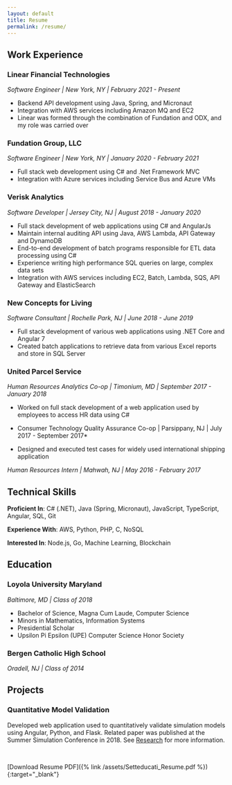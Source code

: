 ```yaml
---
layout: default
title: Resume
permalink: /resume/
---
```


## Work Experience

### Linear Financial Technologies

*Software Engineer \| New York, NY \| February 2021 - Present*
* Backend API development using Java, Spring, and Micronaut
* Integration with AWS services including Amazon MQ and EC2
* Linear was formed through the combination of Fundation and ODX, and my role was carried over

### Fundation Group, LLC

*Software Engineer \| New York, NY \| January 2020 - February 2021*
* Full stack web development using C# and .Net Framework MVC
* Integration with Azure services including Service Bus and Azure VMs

### Verisk Analytics

*Software Developer \| Jersey City, NJ \| August 2018 - January 2020*
* Full stack development of web applications using C# and AngularJs
* Maintain internal auditing API using Java, AWS Lambda, API Gateway and DynamoDB
* End-to-end development of batch programs responsible for ETL data processing using C#
* Experience writing high performance SQL queries on large, complex data sets
* Integration with AWS services including EC2, Batch, Lambda, SQS, API Gateway and ElasticSearch

### New Concepts for Living

*Software Consultant \| Rochelle Park, NJ \| June 2018 - June 2019*
* Full stack development of various web applications using .NET Core and Angular 7
* Created batch applications to retrieve data from various Excel reports and store in SQL Server

### United Parcel Service

*Human Resources Analytics Co-op \| Timonium, MD \| September 2017 - January 2018*
* Worked on full stack development of a web application used by employees to access HR data using C#

* Consumer Technology Quality Assurance Co-op \| Parsippany, NJ \| July 2017 - September 2017*
* Designed and executed test cases for widely used international shipping application

*Human Resources Intern \| Mahwah, NJ \| May 2016 - February 2017*

## Technical Skills

**Proficient In**: C# (.NET), Java (Spring, Micronaut), JavaScript, TypeScript, Angular, SQL, Git

**Experience With**: AWS, Python, PHP, C, NoSQL

**Interested In**: Node.js, Go, Machine Learning, Blockchain

## Education

### Loyola University Maryland

*Baltimore, MD \| Class of 2018*
* Bachelor of Science, Magna Cum Laude, Computer Science
* Minors in Mathematics, Information Systems
* Presidential Scholar
* Upsilon Pi Epsilon (UPE) Computer Science Honor Society

### Bergen Catholic High School

*Oradell, NJ \| Class of 2014*

## Projects

### Quantitative Model Validation

Developed web application used to quantitatively validate simulation models using Angular, Python, and Flask. 
Related paper was published at the Summer Simulation Conference in 2018. 
See [Research](/research) for more information.

<br>

[Download Resume PDF]({% link /assets/Setteducati_Resume.pdf %}){:target="_blank"}
